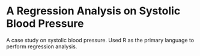# A Regression Analysis on Systolic Blood Pressure

A case study on systolic blood pressure. Used R as the primary language to perform regression analysis.
